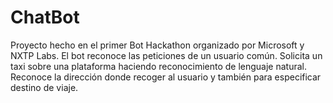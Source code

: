 # ChatBot
Proyecto hecho en el primer Bot Hackathon organizado por Microsoft y NXTP Labs. El bot reconoce las peticiones de un usuario común. Solicita un taxi sobre una plataforma haciendo reconocimiento de lenguaje natural. Reconoce la dirección donde recoger al usuario y también para especificar destino de viaje.
